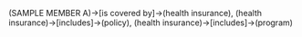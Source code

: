 (SAMPLE MEMBER A)->[is covered by]->(health insurance), (health insurance)->[includes]->(policy), (health insurance)->[includes]->(program)